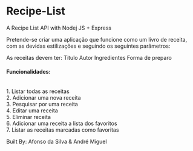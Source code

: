 # Recipe-List
A Recipe List API with Nodej JS + Express

Pretende-se criar uma aplicação que funcione como um livro de receita, com as devidas estilizações e seguindo os
seguintes parâmetros:

As receitas devem ter:
    Titulo
    Autor
    Ingredientes
    Forma de preparo
    
<h4> Funcionalidades: </h4>
    <br> 1. Listar todas as receitas
    <br> 2. Adicionar uma nova receita
    <br> 3. Pesquisar por uma receita
    <br> 4. Editar uma receita
    <br> 5. Eliminar receita
    <br> 6. Adicionar uma receita a lista dos favoritos
    <br> 7. Listar as receitas marcadas como favoritas

<!-- 

UPDATE: 05 / 07 / 2023 | 11:17 am |- André Fonseca Miguel
> Adicionado:
    » Routa do /addAutor
    » Routa do /addReceita
    » Routa do /listarReceita
    » Routa do /listarAutor
    » Routa do /pesquisarReceita
    » Routa do /editarReceita
> Modificado:
    » Posições das routas exitentes, deixando na ordem POST - GET - PUT - DELETE

-->

<!-- 

UPDATE: 05 / 07 / 2023 | 00:38 am |- Afonso da Silva Vicente
> Adicionado:
    » Conection
    » server
    » Routa  /addFavoritos
    » Routa  /Favoritos
    » Routa  /apagarReceita/:id_receita
*/     

UPDATE: 06 / 07 / 2023 | 01:52 pm |- André Fonseca Miguel
> Modificado:
    » Routa /ListarReceitas agora chama nome do autor e oculta as IDs
    » Comentário no README para os updates. Usando <! -> e não mais /*  */

-->

Built By: Afonso da Silva & André Miguel